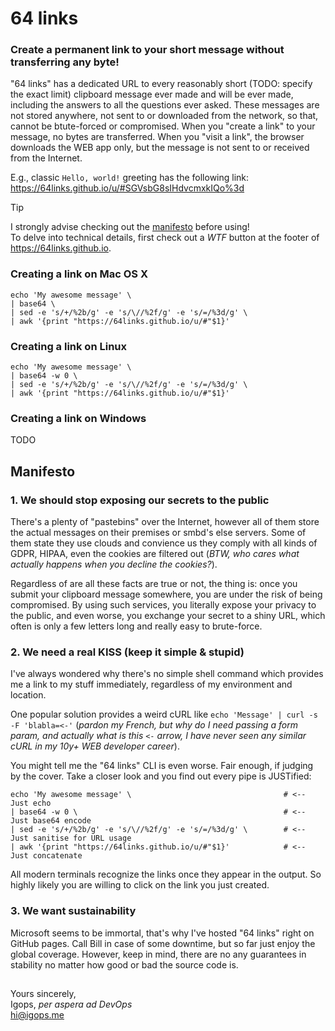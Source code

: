 # 64 links
### Create a permanent link to your short message without transferring any byte!

"64 links" has a dedicated URL to every reasonably short (TODO: specify the exact limit) clipboard message ever made and will be ever made, including the answers to all the questions ever asked. These messages are not stored anywhere, not sent to or downloaded from the network, so that, cannot be btute-forced or compromised. When you "create a link" to your message, no bytes are transferred. When you "visit a link", the browser downloads the WEB app only, but the message is not sent to or received from the Internet.

E.g., classic `Hello, world!` greeting has the following link: https://64links.github.io/u/#SGVsbG8sIHdvcmxkIQo%3d

> [!TIP]
> I strongly advise checking out the [manifesto](#manifesto) before using!  
> To delve into technical details, first check out a _WTF_ button at the footer of https://64links.github.io.

### Creating a link on Mac OS X
```shell
echo 'My awesome message' \
| base64 \
| sed -e 's/+/%2b/g' -e 's/\//%2f/g' -e 's/=/%3d/g' \
| awk '{print "https://64links.github.io/u/#"$1}'
```

### Creating a link on Linux
```shell
echo 'My awesome message' \
| base64 -w 0 \
| sed -e 's/+/%2b/g' -e 's/\//%2f/g' -e 's/=/%3d/g' \
| awk '{print "https://64links.github.io/u/#"$1}'
```

### Creating a link on Windows
TODO

## Manifesto
### 1. We should stop exposing our secrets to the public
There's a plenty of "pastebins" over the Internet, however all of them store the actual messages on their premises or smbd's else servers. Some of them state they use clouds and convience us they comply with all kinds of GDPR, HIPAA, even the cookies are filtered out (_BTW, who cares what actually happens when you decline the cookies?_).

Regardless of are all these facts are true or not, the thing is: once you submit your clipboard message somewhere, you are under the risk of being compromised. By using such services, you literally expose your privacy to the public, and even worse, you exchange your secret to a shiny URL, which often is only a few letters long and really easy to brute-force.

### 2. We need a real KISS (keep it simple & stupid)
I've always wondered why there's no simple shell command which provides me a link to my stuff immediately, regardless of my environment and location.

One popular solution provides a weird cURL like `echo 'Message' | curl -s -F 'blabla=<-'` (_pardon my French, but why do I need passing a form param, and actually what is this `<-` arrow, I have never seen any similar cURL in my 10y+ WEB developer career_).

You might tell me the "64 links" CLI is even worse. Fair enough, if judging by the cover. Take a closer look and you find out every pipe is JUSTified:
```shell
echo 'My awesome message' \                                  # <-- Just echo
| base64 -w 0 \                                              # <-- Just base64 encode
| sed -e 's/+/%2b/g' -e 's/\//%2f/g' -e 's/=/%3d/g' \        # <-- Just sanitise for URL usage
| awk '{print "https://64links.github.io/u/#"$1}'            # <-- Just concatenate
```

All modern terminals recognize the links once they appear in the output. So highly likely you are willing to click on the link you just created.

### 3. We want sustainability
Microsoft seems to be immortal, that's why I've hosted "64 links" right on GitHub pages. Call Bill in case of some downtime, but so far just enjoy the global coverage. However, keep in mind, there are no any guarantees in stability no matter how good or bad the source code is.

##
Yours sincerely,  
Igops, _per aspera ad DevOps_  
<hi@igops.me>
